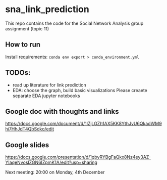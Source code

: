# sna_link_prediction
This repo contains the code for the Social Network Analysis group assignment (topic 11)

## How to run
Install requirements: `conda env export > conda_environment.yml`

## TODOs:
* read up literature for link prediction
* EDA: choose the graph, build basic visualizations
Please creaete separate EDA jupyter notebooks

## Google doc with thoughts and links
https://docs.google.com/document/d/1lZjLGZh1AX5KK8YthJvU6QkadWM9hi7HhJdT4QbSdko/edit

## Google slides
https://docs.google.com/presentation/d/1qbyRYBgFaQkx8Nz4ey3AZ-YIaqeNvosIZGN6IZpmK1A/edit?usp=sharing

Next meeting: 20:00 on Monday, 4th December
